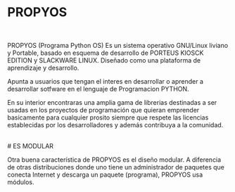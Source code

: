 # PROPYOS
<br>
 <p>PROPYOS (Programa Python OS) Es un sistema operativo GNU/Linux liviano y Portable, basado en esquema de desarrollo de PORTEUS KIOSCK EDITION y SLACKWARE LINUX. Diseñado como una plataforma de aprendizaje y desarrollo.</p><p> Apunta a usuarios que tengan el interes en desarrollar o aprender a desarrollar sotfware en el lenguaje de Programacion PYTHON.</p><p>En su interior encontraras una amplia gama de librerias destinadas a ser usadas en los
 proyectos de programación que quieran emprender basicamente para cualquier prosito siempre que respete las licencias establecidas por los desarrolladores
 y además contribuya a la comunidad.</p>
 <br>
# ES MODULAR
<br>
<p>Otra buena característica de PROPYOS es el diseño modular. A diferencia de otras distribuciones donde uno tiene un administrador de paquetes que conecta Internet y descarga un paquete (programa), PROPYOS usa módulos.</p>
